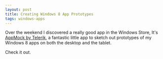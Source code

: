 ```yaml
---
layout: post
title: Creating Windows 8 App Prototypes
tags: windows-apps
---
```


Over the weekend I discovered a really good app in the Windows Store, It's [AppMock by Telerik][appmock], a fantastic little app to sketch out prototypes of my Windows 8 apps on both the desktop and the tablet.

Check it out.

[appmock]: http://www.telerik.com/products/windows-8/appmock.aspx
